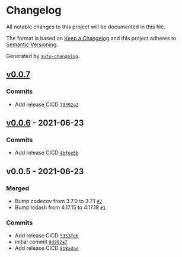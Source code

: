 # Changelog

All notable changes to this project will be documented in this file.

The format is based on [Keep a Changelog](https://keepachangelog.com/en/1.0.0/)
and this project adheres to [Semantic Versioning](https://semver.org/spec/v2.0.0.html).

Generated by [`auto-changelog`](https://github.com/CookPete/auto-changelog).

## [v0.0.7](https://github.com/gCorePlus/nestjs-storage/compare/v0.0.6...v0.0.7)

### Commits

- Add release CICD [`79392a2`](https://github.com/gCorePlus/nestjs-storage/commit/79392a254b86ad15039ecb79cad335729c1692db)

## [v0.0.6](https://github.com/gCorePlus/nestjs-storage/compare/v0.0.5...v0.0.6) - 2021-06-23

### Commits

- Add release CICD [`4bfee5b`](https://github.com/gCorePlus/nestjs-storage/commit/4bfee5b3e455ac5daa141670e9e675fd0fa0193b)

## v0.0.5 - 2021-06-23

### Merged

- Bump codecov from 3.7.0 to 3.7.1 [`#2`](https://github.com/gCorePlus/nestjs-storage/pull/2)
- Bump lodash from 4.17.15 to 4.17.19 [`#1`](https://github.com/gCorePlus/nestjs-storage/pull/1)

### Commits

- Add release CICD [`5353feb`](https://github.com/gCorePlus/nestjs-storage/commit/5353feb88b333006a9f7995c85ecb7c0b99411e1)
- initial commit [`9d982a7`](https://github.com/gCorePlus/nestjs-storage/commit/9d982a7b40a038b86fbf4f90ef5e348ce13ca4a5)
- Add release CICD [`8b8adae`](https://github.com/gCorePlus/nestjs-storage/commit/8b8adae52f284438e64d65eba607e4ebe32af53d)
